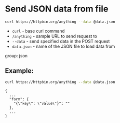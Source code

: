 # Send JSON data from file

```bash
curl https://httpbin.org/anything --data @data.json
```

- `curl` - base curl command
- `/anything` - sample URL to send request to
- `--data` - send specified data in the POST request
- `data.json` - name of the JSON file to load data from

group: json

## Example: 
```bash
curl https://httpbin.org/anything --data @data.json
```
```
{
  ...
  "form": {
    "{\"key\": \"value\"}": ""
  }, 
  ...
}
```

